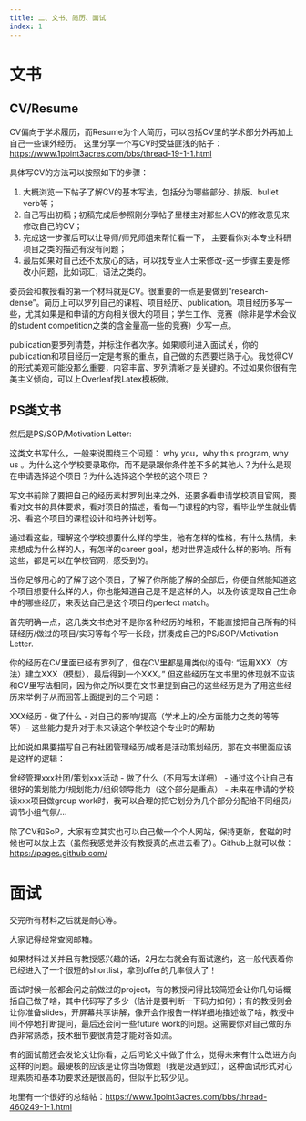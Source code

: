 ```yaml
---
title: 二、文书、简历、面试
index: 1
---
```


# 文书

## CV/Resume

CV偏向于学术履历，而Resume为个人简历，可以包括CV里的学术部分外再加上自己一些课外经历。 这里分享一个写CV时受益匪浅的帖子：https://www.1point3acres.com/bbs/thread-19-1-1.html

具体写CV的方法可以按照如下的步骤：

1. 大概浏览一下帖子了解CV的基本写法，包括分为哪些部分、排版、bullet verb等；
2. 自己写出初稿；初稿完成后参照刚分享帖子里楼主对那些人CV的修改意见来修改自己的CV；
3. 完成这一步骤后可以让导师/师兄师姐来帮忙看一下， 主要看你对本专业科研项目之类的描述有没有问题；
4. 最后如果对自己还不太放心的话，可以找专业人士来修改-这一步骤主要是修改小问题，比如词汇，语法之类的。

委员会和教授看的第一个材料就是CV。很重要的一点是要做到“research-dense”。简历上可以罗列自己的课程、项目经历、publication。项目经历多写一些，尤其如果是和申请的方向相关很大的项目；学生工作、竞赛（除非是学术会议的student competition之类的含金量高一些的竞赛）少写一点。

publication要罗列清楚，并标注作者次序。如果顺利进入面试关，你的publication和项目经历一定是考察的重点，自己做的东西要烂熟于心。我觉得CV的形式美观可能没那么重要，内容丰富、罗列清晰才是关键的。不过如果你很有完美主义倾向，可以上Overleaf找Latex模板做。

## PS类文书

然后是PS/SOP/Motivation Letter:

这类文书写什么，一般来说围绕三个问题： why you，why this program, why us 。为什么这个学校要录取你，而不是录跟你条件差不多的其他人？为什么是现在申请选择这个项目？为什么选择这个学校的这个项目？

写文书前除了要把自己的经历素材罗列出来之外，还要多看申请学校项目官网，要看对文书的具体要求，看对项目的描述，看每一门课程的内容，看毕业学生就业情况、看这个项目的课程设计和培养计划等。

通过看这些，理解这个学校想要什么样的学生，他有怎样的性格，有什么热情，未来想成为什么样的人，有怎样的career goal，想对世界造成什么样的影响。所有这些，都是可以在学校官网，感受到的。

当你足够用心的了解了这个项目，了解了你所能了解的全部后，你便自然能知道这个项目想要什么样的人，你也能知道自己是不是这样的人，以及你该提取自己生命中的哪些经历，来表达自己是这个项目的perfect match。

首先明确一点，这几类文书绝对不是你各种经历的堆积，不能直接把自己所有的科研经历/做过的项目/实习等每个写一长段，拼凑成自己的PS/SOP/Motivation Letter.

你的经历在CV里面已经有罗列了，但在CV里都是用类似的语句: “运用XXX（方法）建立XXX（模型），最后得到一个XXX。” 但这些经历在文书里的体现就不应该和CV里写法相同，因为你之所以要在文书里提到自己的这些经历是为了用这些经历来举例子从而回答上面提到的三个问题：

XXX经历 - 做了什么 - 对自己的影响/提高（学术上的/全方面能力之类的等等等）- 这些能力提升对于未来读这个学校这个专业时的帮助

比如说如果要描写自己有社团管理经历/或者是活动策划经历，那在文书里面应该是这样的逻辑：

曾经管理xxx社团/策划xxx活动 - 做了什么（不用写太详细） - 通过这个让自己有很好的策划能力/规划能力/组织领导能力（这个部分是重点） - 未来在申请的学校读xxx项目做group work时，我可以合理的把它划分为几个部分分配给不同组员/调节小组气氛/...  

除了CV和SoP，大家有空其实也可以自己做一个个人网站，保持更新，套磁的时候也可以放上去（虽然我感觉并没有教授真的点进去看了）。Github上就可以做：https://pages.github.com/

# 面试

交完所有材料之后就是耐心等。

大家记得经常查阅邮箱。

如果材料过关并且有教授感兴趣的话，2月左右就会有面试邀约，这一般代表着你已经进入了一个很短的shortlist，拿到offer的几率很大了！

面试时候一般都会问之前做过的project，有的教授问得比较简短会让你几句话概括自己做了啥，其中代码写了多少（估计是要判断一下码力如何）；有的教授则会让你准备slides，开屏幕共享讲解，像开会作报告一样详细地描述做了啥，教授中间不停地打断提问，最后还会问一些future work的问题。这需要你对自己做的东西非常熟悉，技术细节要很清楚才能对答如流。

有的面试前还会发论文让你看，之后问论文中做了什么，觉得未来有什么改进方向这样的问题。最硬核的应该是让你当场做题（我是没遇到过），这种面试形式对心理素质和基本功要求还是很高的，但似乎比较少见。

地里有一个很好的总结帖：https://www.1point3acres.com/bbs/thread-460249-1-1.html